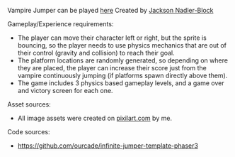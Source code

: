 Vampire Jumper can be played [here](https://jnadler-block.github.io/CMPM120-D3-VampireJumper/)
Created by [Jackson Nadler-Block](https://github.com/JNadler-Block)

Gameplay/Experience requirements:
- The player can move their character left or right, but the sprite is bouncing, so the player needs to use physics mechanics that are out of their control (gravity and collision) to reach their goal.
- The platform locations are randomly generated, so depending on where they are placed, the player can increase their score just from the vampire continuously jumping (if platforms spawn directly above them).
- The game includes 3 physics based gameplay levels, and a game over and victory screen for each one.

Asset sources:
- All image assets were created on [pixilart.com](https://www.pixilart.com/) by me.

Code sources:
- https://github.com/ourcade/infinite-jumper-template-phaser3